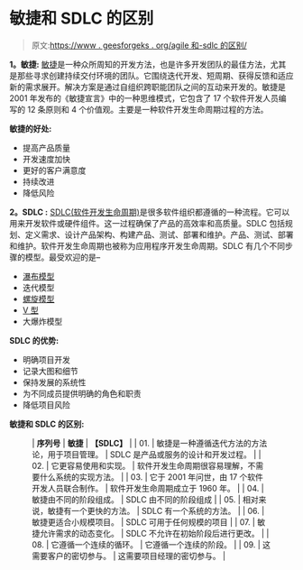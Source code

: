 # 敏捷和 SDLC 的区别

> 原文:[https://www . geesforgeks . org/agile 和-sdlc 的区别/](https://www.geeksforgeeks.org/difference-between-agile-and-sdlc/)

**1。敏捷:**
[敏捷](https://www.geeksforgeeks.org/software-engineering-agile-development-models/)是一种众所周知的开发方法，也是许多开发团队的最佳方法，尤其是那些寻求创建持续交付环境的团队。它围绕迭代开发、短周期、获得反馈和适应新的需求展开。解决方案是通过自组织跨职能团队之间的互动来开发的。敏捷是 2001 年发布的《敏捷宣言》中的一种思维模式，它包含了 17 个软件开发人员编写的 12 条原则和 4 个价值观。主要是一种软件开发生命周期过程的方法。

**敏捷的好处:**

*   提高产品质量
*   开发速度加快
*   更好的客户满意度
*   持续改进
*   降低风险

**2。SDLC :**
[SDLC(软件开发生命周期)](https://www.geeksforgeeks.org/software-development-life-cycle-sdlc/)是很多软件组织都遵循的一种流程。它可以用来开发软件或硬件组件。这一过程确保了产品的高效率和高质量。SDLC 包括规划、定义需求、设计产品架构、构建产品、测试、部署和维护。产品、测试、部署和维护。软件开发生命周期也被称为应用程序开发生命周期。SDLC 有几个不同步骤的模型。最受欢迎的是–

*   [瀑布模型](https://www.geeksforgeeks.org/software-engineering-classical-waterfall-model/)
*   迭代模型
*   [螺旋模型](https://www.geeksforgeeks.org/software-engineering-spiral-model/)
*   [V 型](https://www.geeksforgeeks.org/software-engineering-sdlc-v-model/)
*   大爆炸模型

**SDLC 的优势:**

*   明确项目开发
*   记录大图和细节
*   保持发展的系统性
*   为不同成员提供明确的角色和职责
*   降低项目风险

**敏捷和 SDLC 的区别:**

<figure class="table">

| **序列号** | **敏捷** | **【SDLC】** |
| 01. | 敏捷是一种遵循迭代方法的方法论，用于项目管理。 | SDLC 是产品或服务的设计和开发过程。 |
| 02. | 它更容易使用和实现。 | 软件开发生命周期很容易理解，不需要什么系统的实现方法。 |
| 03. | 它于 2001 年问世，由 17 个软件开发人员联合制作。 | 软件开发生命周期成立于 1960 年。 |
| 04. | 敏捷由不同的阶段组成。 | SDLC 由不同的阶段组成 |
| 05. | 相对来说，敏捷有一个更快的方法。 | SDLC 有一个系统的方法。 |
| 06. | 敏捷更适合小规模项目。 | SDLC 可用于任何规模的项目 |
| 07. | 敏捷允许需求的动态变化。 | SDLC 不允许在初始阶段后进行更改。 |
| 08. | 它遵循一个连续的循环。 | 它遵循一个连续的阶段。 |
| 09. | 这需要客户的密切参与。 | 这需要项目经理的密切参与。 |

</figure>